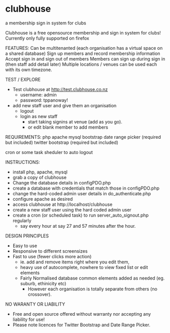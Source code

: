 # clubhouse
a membership sign in system for clubs

Clubhouse is a free opensource membership and sign in system for clubs!
Currently only fully supported on firefox

FEATURES:
Can be multitenanted (each organisation has a virtual space on a shared database)
Sign up members and record membership information
Accept sign in and sign out of members
Members can sign up during sign in (then staff add detail later)
Multiple locations / venues can be used each with its own timezone.

TEST / EXPLORE
* Test clubhouse at http://test.clubhouse.co.nz
  * username: admin
  * password: tppanoway!
* add new staff user and give them an organisation
  * logout
  * login as new staff
    * start taking signins at venue (add as you go).
    * or edit blank member to add members

REQUIREMENTS:
php
apache
mysql
bootstrap date range picker (required but included)
twitter bootstrap (required but included)

cron or some task sheduler to auto logout

INSTRUCTIONS:
* install php, apache, mysql
* grab a copy of clubhouse
* Change the database details in configPDO.php
* create a database with credentials that match those in configPDO.php
* change the hard-coded admin user details in do_authenticate.php
* configure apache as desired 
* access clubhouse at http://localhost/clubhouse
* create a new staff user using the hard coded admin user
* create a cron (or scheduled task) to run server_auto_signout.php regularly 
  * say every hour at say 27 and 57 minutes after the hour.

DESIGN PRINCIPLES
* Easy to use
* Responsive to different screensizes
* Fast to use (fewer clicks more action)
  * ie. add and remove items right where you edit them,
  * heavy use of autocomplete, nowhere to view fixed list or edit elements
  * Fairly Normalised database common elements added as needed (eg. suburb, ethinicity etc)
    * However each organisation is totally separate from others (no crossover).
  
NO WARANTY OR LIABILITY
  * Free and open source offered without warranty nor accepting any liability for use!
  * Please note licences for Twitter Bootstrap and Date Range Picker.
